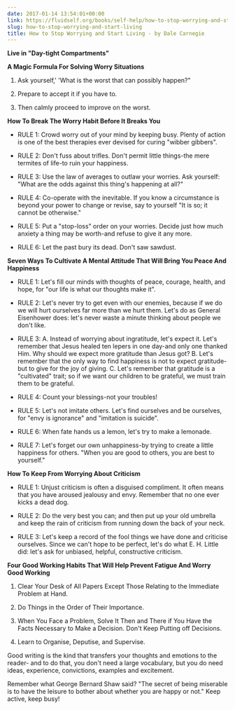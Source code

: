 ```yaml
---
date: 2017-01-14 13:54:01+00:00
link: https://fluidself.org/books/self-help/how-to-stop-worrying-and-start-living
slug: how-to-stop-worrying-and-start-living
title: How to Stop Worrying and Start Living - by Dale Carnegie
---
```


**Live in "Day-tight Compartments"**

**A Magic Formula For Solving Worry Situations**

1.  Ask yourself,' 'What is the worst that can possibly happen?"

2.  Prepare to accept it if you have to.

3.  Then calmly proceed to improve on the worst.

**How To Break The Worry Habit Before It Breaks You**

- RULE 1: Crowd worry out of your mind by keeping busy. Plenty of action is one of the best therapies ever devised for curing "wibber gibbers".

- RULE 2: Don't fuss about trifles. Don't permit little things-the mere termites of life-to ruin your happiness.

- RULE 3: Use the law of averages to outlaw your worries. Ask yourself: "What are the odds against this thing's happening at all?"

- RULE 4: Co-operate with the inevitable. If you know a circumstance is beyond your power to change or revise, say to yourself "It is so; it cannot be otherwise."

- RULE 5: Put a "stop-loss" order on your worries. Decide just how much anxiety a thing may be worth-and refuse to give it any more.

- RULE 6: Let the past bury its dead. Don't saw sawdust.

**Seven Ways To Cultivate A Mental Attitude That Will Bring You Peace And Happiness**

- RULE 1: Let's fill our minds with thoughts of peace, courage, health, and hope, for "our life is what our thoughts make it".

- RULE 2: Let's never try to get even with our enemies, because if we do we will hurt ourselves far more than we hurt them. Let's do as General Eisenhower does: let's never waste a minute thinking about people we don't like.

- RULE 3: A. Instead of worrying about ingratitude, let's expect it. Let's remember that Jesus healed ten lepers in one day-and only one thanked Him. Why should we expect more gratitude than Jesus got? B. Let's remember that the only way to find happiness is not to expect gratitude-but to give for the joy of giving. C. Let's remember that gratitude is a "cultivated" trait; so if we want our children to be grateful, we must train them to be grateful.

- RULE 4: Count your blessings-not your troubles!

- RULE 5: Let's not imitate others. Let's find ourselves and be ourselves, for "envy is ignorance" and "imitation is suicide".

- RULE 6: When fate hands us a lemon, let's try to make a lemonade.

- RULE 7: Let's forget our own unhappiness-by trying to create a little happiness for others. "When you are good to others, you are best to yourself."

**How To Keep From Worrying About Criticism**

- RULE 1: Unjust criticism is often a disguised compliment. It often means that you have aroused jealousy and envy. Remember that no one ever kicks a dead dog.

- RULE 2: Do the very best you can; and then put up your old umbrella and keep the rain of criticism from running down the back of your neck.

- RULE 3: Let's keep a record of the fool things we have done and criticise ourselves. Since we can't hope to be perfect, let's do what E. H. Little did: let's ask for unbiased, helpful, constructive criticism.

**Four Good Working Habits That Will Help Prevent Fatigue And Worry Good Working**

1.  Clear Your Desk of All Papers Except Those Relating to the Immediate Problem at Hand.

2.  Do Things in the Order of Their Importance.

3.  When You Face a Problem, Solve It Then and There if You Have the Facts Necessary to Make a Decision. Don't Keep Putting off Decisions.

4.  Learn to Organise, Deputise, and Supervise.

Good writing is the kind that transfers your thoughts and emotions to the reader- and to do that, you don't need a large vocabulary, but you do need ideas, experience, convictions, examples and excitement.

Remember what George Bernard Shaw said? "The secret of being miserable is to have the leisure to bother about whether you are happy or not." Keep active, keep busy!
